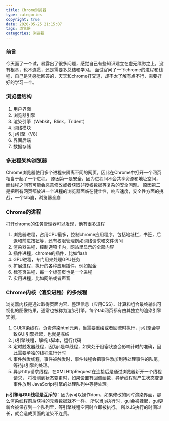```yaml
---
title: Chrome浏览器
type: categories
copyright: true
date: 2020-05-25 21:15:07
tags: 浏览器
categories: 浏览器
---
```


### 前言
今天面了一个试，暴露出了很多问题，感觉自己有些知识建立在虚无缥缈之上，没有根基，也不连贯，还是需要多总结和学习。
面试官问了一下chrome的进程和线程，自己是凭感觉回答的，天天和chrome打交道，却不太了解有点不行，需要好好的学习一个。

### 浏览器结构
1. 用户界面
2. 浏览器引擎
3. 渲染引擎（Webkit，Blink，Trident）
4. 网络模块
5. js引擎（V8）
6. 界面后端
7. 数据存储

### 多进程架构浏览器
Chrome浏览器使用多个进程来隔离不同的网页。因此在Chrome中打开一个网页相当于起了一个进程。
原因第一是安全，因为进程间不会共享资源和地址空间，而线程之间有可能会恶意修改或者获取非授权数据等复杂的安全问题。
原因第二是把所有网页都放进一个进程的浏览器面临在健壮性，响应速度，安全性方面的挑战，一个tab崩，浏览器全崩

### Chrome的进程
打开chrome的任务管理器可以发现，他有很多进程
1. 浏览器进程，占用CPU最多，控制chrome应用程序，包括地址栏，书签，后退和前进按钮等，还有权限管理例如网络请求和文件访问
2. 渲染器进程，控制选项卡内，网站里显示的全部内容
3. 插件进程，chrome的插件，比如flash
4. GPU进程，专门用来处理GPU任务
5. 扩展进程，执行的各种应用插件，例如掘金
6. 标签页进程，每一个标签页也是一个进程
7. 实用进程，比如网络或者声音

### Chrome内核（渲染进程）的多线程
浏览器内核是通过取得页面内容、整理信息（应用CSS）、计算和组合最终输出可视化的图像结果，通常也被称为渲染引擎。每个tab网页都有由其独立的渲染引擎实例。
1. GUI渲染线程，负责渲染html元素，当需要重绘或者回流时执行，js引擎会导致GUI引擎挂起，也就是冻结
2. js引擎线程，解析js脚本，运行代码
3. 定时触发器线程，因为js是单线程，如果处于阻塞状态会影响计时的准确，因此需要单独的线程进行计时
4. 事件触发线程，事件被触发时，事件线程会把事件添加到待处理事件的队尾，等待js引擎的处理。
5. 异步http请求线程，在XMLHttpRequest在连接后是通过浏览器新开一个线程请求， 将检测到状态变更时，如果设置有回调函数，异步线程就产生状态变更事件放到 JavaScript引擎的处理队列中等待处理。

**js引擎与GUI线程是互斥的**：因为js可以操作dom，如果修改的同时渲染界面，那么渲染线程前后获得的元素数据就不一样。
所以当js执行时，gui会被挂起，gui更新会被保存到一个队列里，等引擎线程空闲时立即被执行。
所以JS执行的时间过长，就会造成页面的渲染不连贯。





